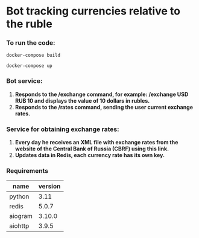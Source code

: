# Bot tracking currencies relative to the ruble

### To run the code:

```
docker-compose build

docker-compose up
```

### Bot service:

1. **Responds to the /exchange command, for example: /exchange USD RUB 10 and displays the value of 10 dollars in rubles.**
2. **Responds to the /rates command, sending the user current exchange rates.**

### Service for obtaining exchange rates:

1. **Every day he receives an XML file with exchange rates from the website of the Central Bank of Russia (CBRF) using this link.**
2. **Updates data in Redis, each currency rate has its own key.**

 
 
 
### Requirements
|name  |version|
|-----|-------|
|python|3.11 |
|redis|5.0.7|
|aiogram|3.10.0|
|aiohttp|3.9.5|

